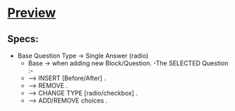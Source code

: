 # [Preview]

[preview]: https://mostafaabobakr7.github.io/survayAdminDashboard/



## Specs:
- Base Question Type -> Single Answer (radio)
  - Base -> when adding new Block/Question.
-The SELECTED Question :-
  - --> INSERT [Before/After] .
  - --> REMOVE .
  - --> CHANGE TYPE [radio/checkbox] .
  - --> ADD/REMOVE choices .